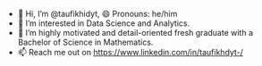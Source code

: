 - 👋 Hi, I’m @taufikhidyt,  😄 Pronouns: he/him
- 👀 I’m interested in Data Science and Analytics.
- 🌱 I’m highly motivated and detail-oriented fresh graduate with a Bachelor of Science in Mathematics.
- 📫 Reach me out on https://www.linkedin.com/in/taufikhdyt-/
